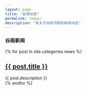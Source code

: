```yaml
---
layout: page
title: "谷雨动态"
permalink: /news/
description: "有关于谷雨书苑的新闻动态"
---
```



<h3 class="section-heading text-center">谷雨新闻</a></h3>
<div class="tiles">
{% for post in site.categories.news %}
                <h2><a href="{{ post.url }}">{{ post.title }}</a></h2>
                <div class="title-desc">{{ post.description }}</div>
{% endfor %}
</div><!-- /.tiles -->

